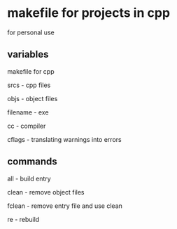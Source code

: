 # makefile for projects in cpp

for personal use

## variables

makefile for cpp

srcs - cpp files

objs - object files

filename - exe

cc - compiler

cflags - translating warnings into errors

## commands

all - build entry

clean - remove object files

fclean - remove entry file and use clean

re - rebuild